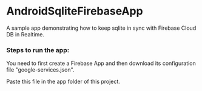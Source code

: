 # AndroidSqliteFirebaseApp
A sample app demonstrating how to keep sqlite in sync with Firebase Cloud DB in Realtime.

### Steps to run the app:

You need to first create a Firebase App and then download its configuration file "google-services.json".

Paste this file in the app folder of this project.
